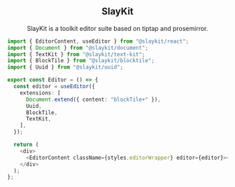 <h2 align="center">
    SlayKit
</h2>

<p align="center">
SlayKit is a toolkit editor suite based on tiptap and prosemirror.
</p>

```typescript
import { EditorContent, useEditor } from "@slaykit/react";
import { Document } from "@slaykit/document";
import { TextKit } from "@slaykit/text-kit";
import { BlockTile } from "@slaykit/blocktile";
import { Uuid } from "@slaykit/uuid";

export const Editor = () => {
  const editor = useEditor({
    extensions: [
      Document.extend({ content: "blockTile+" }),
      Uuid,
      BlockTile,
      TextKit,
    ],
  });

  return (
    <div>
      <EditorContent className={styles.editorWrapper} editor={editor}></EditorContent>
    </div>
  );
};
```
